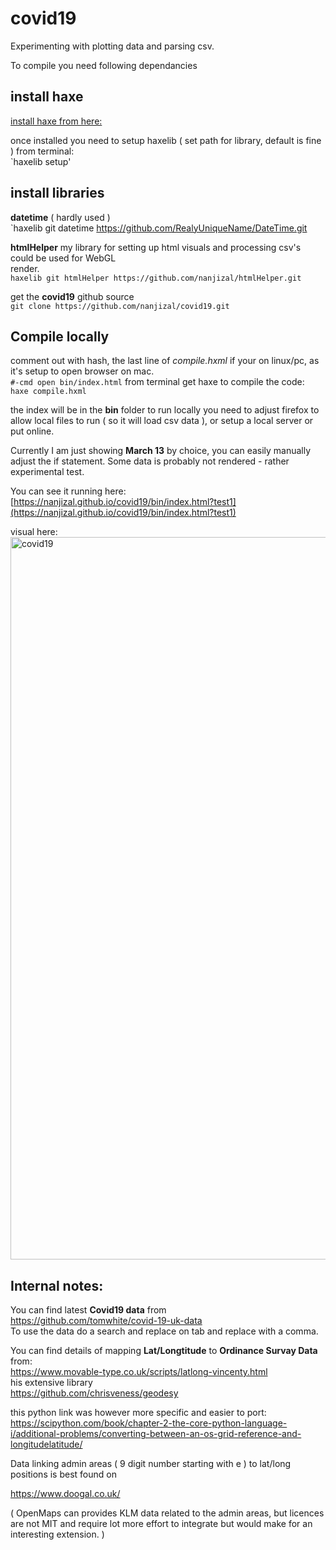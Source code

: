 # covid19
Experimenting with plotting data and parsing csv.
 
To compile you need following dependancies  
## install haxe 
[install haxe from here:](https://haxe.org/download/  )
  
once installed you need to setup haxelib ( set path for library, default is fine ) from terminal:  
`haxelib setup'  

## install libraries
**datetime** ( hardly used )  
`haxelib git datetime https://github.com/RealyUniqueName/DateTime.git 
  
**htmlHelper** my library for setting up html visuals and processing csv's could be used for WebGL  
render.   
`haxelib git htmlHelper https://github.com/nanjizal/htmlHelper.git`  
  
get the **covid19** github source  
`git clone https://github.com/nanjizal/covid19.git`  

## Compile locally
comment out with hash, the last line of *compile.hxml* if your on linux/pc, as it's setup to open browser on mac.    
`#-cmd open bin/index.html`
from terminal get haxe to compile the code:  
`haxe compile.hxml`
  
the index will be in the **bin** folder to run locally you need to adjust firefox to allow local files to run ( so it will load csv data ), or setup a local server or put online.

Currently I am just showing **March 13** by choice, you can easily manually adjust the if statement. Some data is probably not rendered - rather experimental test.
  
You can see it running here:
[https://nanjizal.github.io/covid19/bin/index.html?test1](https://nanjizal.github.io/covid19/bin/index.html?test1)

visual here:
<img width="1156" alt="covid19" src="https://user-images.githubusercontent.com/20134338/76690769-8513ea80-663b-11ea-9fc8-e99e8bb4d8ec.png">

## Internal notes:  
  
You can find latest **Covid19 data** from  
https://github.com/tomwhite/covid-19-uk-data  
To use the data do a search and replace on tab and replace with a comma.  

You can find details of mapping **Lat/Longtitude** to **Ordinance Survay Data** from:  
https://www.movable-type.co.uk/scripts/latlong-vincenty.html  
his extensive library  
https://github.com/chrisveness/geodesy  

this python link was however more specific and easier to port:  
https://scipython.com/book/chapter-2-the-core-python-language-i/additional-problems/converting-between-an-os-grid-reference-and-longitudelatitude/  
  
Data linking admin areas ( 9 digit number starting with e ) to lat/long positions is best found on 
  
https://www.doogal.co.uk/  
  
( OpenMaps can provides KLM data related to the admin areas, but licences are not MIT and require lot more effort to integrate but would make for an interesting extension. )
